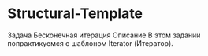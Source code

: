 # Structural-Template
Задача Бесконечная итерация
Описание
В этом задании попрактикуемся с шаблоном Iterator (Итератор).
